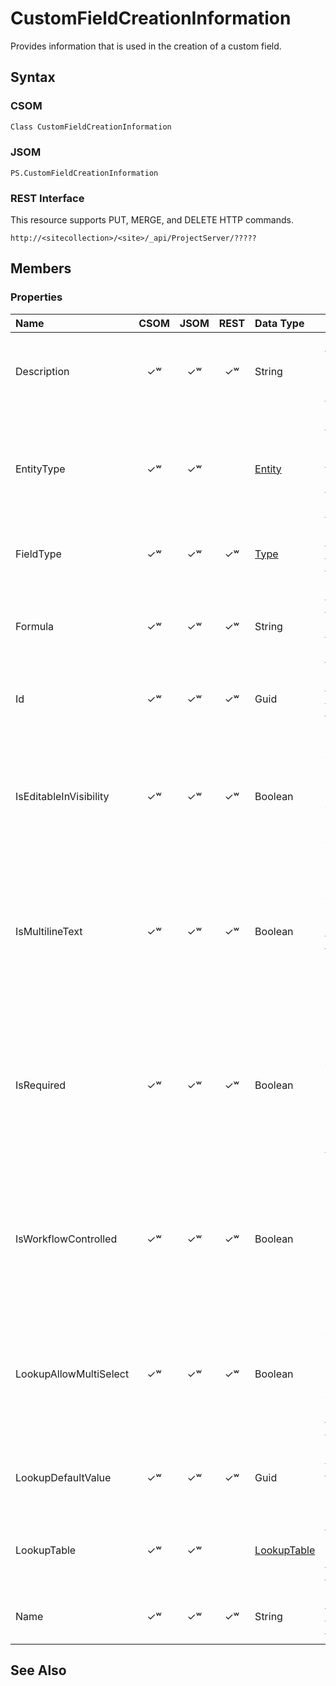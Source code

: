 [comment]: # (Name:CustomFieldCreationInformation)
[comment]: # (Type:Object)
[comment]: # (Status:Incomplete)
[comment]: # (GeneratedDate:2016-12-13 18:12:21Z)

# CustomFieldCreationInformation

Provides information that is used in the creation of a custom field.



## Syntax

### CSOM

```C#
Class CustomFieldCreationInformation 
```
### JSOM

```
PS.CustomFieldCreationInformation
```
### REST Interface

This resource supports PUT, MERGE, and DELETE HTTP commands.

```
http://<sitecollection>/<site>/_api/ProjectServer/?????
```


## Members

### Properties

|**Name**|**CSOM**|**JSOM**|**REST**|**Data Type**|**Description**|
|:-----|:-----:|:-----:|:-----:|:-----|:-----|
|Description|&#x2713;&#x02B7;|&#x2713;&#x02B7;|&#x2713;&#x02B7;|String|Gets or sets the description of the custom field.|
|EntityType|&#x2713;&#x02B7;|&#x2713;&#x02B7;||[Entity](Entity.md)|Gets or sets the type of entity (project, task, or resource) for the custom field.|
|FieldType|&#x2713;&#x02B7;|&#x2713;&#x02B7;|&#x2713;&#x02B7;|[Type](Type.md)|Gets or sets the type of the custom field.|
|Formula|&#x2713;&#x02B7;|&#x2713;&#x02B7;|&#x2713;&#x02B7;|String|Gets or sets the formula that calculates the value of a custom field.|
|Id|&#x2713;&#x02B7;|&#x2713;&#x02B7;|&#x2713;&#x02B7;|Guid|Gets or sets the GUID of the custom field.|
|IsEditableInVisibility|&#x2713;&#x02B7;|&#x2713;&#x02B7;|&#x2713;&#x02B7;|Boolean|Gets or sets a Boolean value that indicates whether the custom field value can be edited in project site Visibility mode.|
|IsMultilineText|&#x2713;&#x02B7;|&#x2713;&#x02B7;|&#x2713;&#x02B7;|Boolean|Gets or sets a Boolean value that indicates whether a text custom field can contain multiple lines.|
|IsRequired|&#x2713;&#x02B7;|&#x2713;&#x02B7;|&#x2713;&#x02B7;|Boolean|Gets or sets a Boolean value that indicates whether a value for the custom field is required when the entity (project, resource, or task) is created.|
|IsWorkflowControlled|&#x2713;&#x02B7;|&#x2713;&#x02B7;|&#x2713;&#x02B7;|Boolean|Gets or sets a Boolean value that indicates whether the custom field value is controlled by a workflow.|
|LookupAllowMultiSelect|&#x2713;&#x02B7;|&#x2713;&#x02B7;|&#x2713;&#x02B7;|Boolean|Gets or sets a Boolean value that indicate whether multiple lookup table values can be set for this custom field|
|LookupDefaultValue|&#x2713;&#x02B7;|&#x2713;&#x02B7;|&#x2713;&#x02B7;|Guid|Gets or sets the GUID of the default lookup table value.|
|LookupTable|&#x2713;&#x02B7;|&#x2713;&#x02B7;||[LookupTable](LookupTable.md)|Gets or sets the LookupTable object for a text custom field.|
|Name|&#x2713;&#x02B7;|&#x2713;&#x02B7;|&#x2713;&#x02B7;|String|Gets or sets the name of the custom field.|






## See Also
